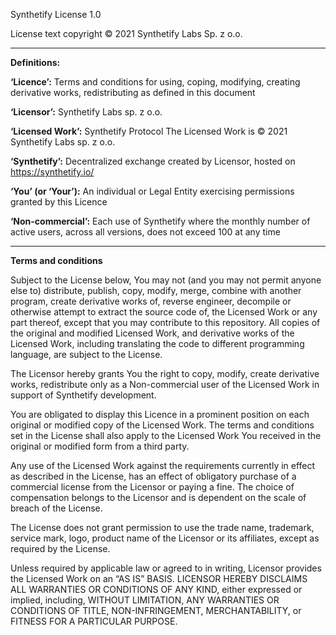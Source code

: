 Synthetify License 1.0

License text copyright © 2021 Synthetify Labs Sp. z o.o.

---

**Definitions:**

**‘Licence’:**
Terms and conditions for using, coping, modifying, creating derivative works, redistributing as defined in this document

**‘Licensor’:**
Synthetify Labs sp. z o.o.

**‘Licensed Work’:**
Synthetify Protocol
The Licensed Work is © 2021 Synthetify Labs sp. z o.o.

**‘Synthetify’:**
Decentralized exchange created by Licensor, hosted on https://synthetify.io/

**‘You’ (or ‘Your’):**
An individual or Legal Entity exercising permissions granted by this Licence

**‘Non-commercial’:**
Each use of Synthetify where the monthly number of active users, across all versions, does not exceed 100 at any time

---

**Terms and conditions**

Subject to the License below, You may not (and you may not permit anyone else to) distribute, publish, copy, modify, merge, combine with another program, create derivative works of, reverse engineer, decompile or otherwise attempt to extract the source code of, the Licensed Work or any part thereof, except that you may contribute to this repository. All copies of the original and modified Licensed Work, and derivative works of the Licensed Work, including translating the code to different programming language, are subject to the License.

The Licensor hereby grants You the right to copy, modify, create derivative works, redistribute only as a Non-commercial user of the Licensed Work in support of Synthetify development.

You are obligated to display this Licence in a prominent position on each original or modified copy of the Licensed Work. The terms and conditions set in the License shall also apply to the Licensed Work You received in the original or modified form from a third party.

Any use of the Licensed Work against the requirements currently in effect as described in the License, has an effect of obligatory purchase of a commercial license from the Licensor or paying a fine. The choice of compensation belongs to the Licensor and is dependent on the scale of breach of the License.

The License does not grant permission to use the trade name, trademark, service mark, logo, product name of the Licensor or its affiliates, except as required by the License.

Unless required by applicable law or agreed to in writing, Licensor provides the Licensed Work on an “AS IS” BASIS. LICENSOR HEREBY DISCLAIMS ALL WARRANTIES OR CONDITIONS OF ANY KIND, either expressed or implied, including, WITHOUT LIMITATION, ANY WARRANTIES OR CONDITIONS OF TITLE, NON-INFRINGEMENT, MERCHANTABILITY, or FITNESS FOR A PARTICULAR PURPOSE.
